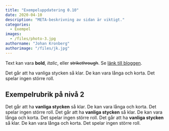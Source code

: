 ```yaml
---
title: "Exempeluppdatering 0.10"
date: 2020-04-10
description: "META-beskrivning av sidan är viktigt."
categories:
  - Exempel
images:
  - /files/photo-3.jpg
authorname: "Johan Kronberg"
authorimage: "/files/jk.jpg"
---
```


Text kan vara **bold**, _italic_, eller ~~strikethrough~~. Se [länk till bloggen](https://krompaco.nu).
<!--more-->
Det går att ha vanliga stycken så klar. De kan vara långa och korta. Det spelar ingen större roll.

## Exempelrubrik på nivå 2

Det går att ha **vanliga stycken** så klar. De kan vara långa och korta. Det spelar ingen större roll. Det går att ha **vanliga stycken** så klar. De kan vara långa och korta. Det spelar ingen större roll. Det går att ha **vanliga stycken** så klar. De kan vara långa och korta. Det spelar ingen större roll.
